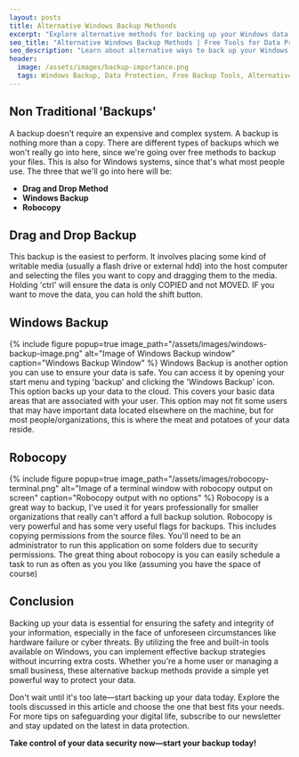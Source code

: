 ```yaml
---
layout: posts
title: Alternative Windows Backup Methonds
excerpt: "Explore alternative methods for backing up your Windows data using free tools available on your system. Understand how to effectively protect your information without relying on expensive backup solutions."
seo_title: "Alternative Windows Backup Methods | Free Tools for Data Protection"
seo_description: "Learn about alternative ways to back up your Windows data using built-in tools. Protect your information effectively without incurring additional costs, and ensure your data is safe from loss or corruption."
header:
  image: /assets/images/backup-importance.png
  tags: Windows Backup, Data Protection, Free Backup Tools, Alternative Backup Methods, Data Security, System Restore, Backup Strategies, Cybersecurity, Data Recovery, Data Loss Prevention, Cloud Backup, File History, System Image Backup, Backup and Restore (Windows), Ransomware Protection, Automated Backups, Disaster Recovery, IT Management, File Backup, Non-Traditional Backup, Windows Tools, Data Redundancy, Hard Drive Backup, External Drive Backup, Incremental Backup, Backup Best Practices, Backup Testing, Data Integrity, Data Backup Solutions, Computer Maintenance
---
```

## Non Traditional 'Backups'
A backup doesn't require an expensive and complex system. A backup is nothing more than a copy. There are different types of backups which we won't really go into here, since we're going over free methods to backup your files. This is also for Windows systems, since that's what most people use. The three that we'll go into here will be:
- **Drag and Drop Method**
- **Windows Backup**
- **Robocopy**

## Drag and Drop Backup
This backup is the easiest to perform. It involves placing some kind of writable media (usually a flash drive or external hdd) into the host computer and selecting the files you want to copy and dragging them to the media. Holding 'ctrl' will ensure the data is only COPIED and not MOVED. IF you want to move the data, you can hold the shift button. 

## Windows Backup
{% include figure popup=true image_path="/assets/images/windows-backup-image.png" alt="Image of Windows Backup window" caption="Windows Backup Window" %}
Windows Backup is another option you can use to ensure your data is safe. You can access it by opening your start menu and typing 'backup' and clicking the 'Windows Backup' icon. This option backs up your data to the cloud. This covers your basic data areas that are associated with your user. This option may not fit some users that may have important data located elsewhere on the machine, but for most people/organizations, this is where the meat and potatoes of your data reside. 

## Robocopy
{% include figure popup=true image_path="/assets/images/robocopy-terminal.png" alt="Image of a terminal window with robocopy output on screen" caption="Robocopy output with no options" %}
Robocopy is a great way to backup, I've used it for years professionally for smaller organizations that really can't afford a full backup solution. Robocopy is very powerful and has some very useful flags for backups. This includes copying permissions from the source files. You'll need to be an administrator to run this application on some folders due to security permissions. The great thing about robocopy is you can easily schedule a task to run as often as you you like (assuming you have the space of course)

## Conclusion

Backing up your data is essential for ensuring the safety and integrity of your information, especially in the face of unforeseen circumstances like hardware failure or cyber threats. By utilizing the free and built-in tools available on Windows, you can implement effective backup strategies without incurring extra costs. Whether you're a home user or managing a small business, these alternative backup methods provide a simple yet powerful way to protect your data.

Don't wait until it's too late—start backing up your data today. Explore the tools discussed in this article and choose the one that best fits your needs. For more tips on safeguarding your digital life, subscribe to our newsletter and stay updated on the latest in data protection.

**Take control of your data security now—start your backup today!**